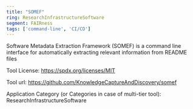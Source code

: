 ```yaml
---
title: "SOMEF"
ring: ResearchInfrastructureSoftware
segment: FAIRness
tags: ['command-line', 'CI/CD']
---
```

Software Metadata Extraction Framework (SOMEF) is a command line interface for automatically extracting relevant information from README files

Tool License: https://spdx.org/licenses/MIT

Tool url: https://github.com/KnowledgeCaptureAndDiscovery/somef

Application Category (or Categories in case of multi-tier tool): ResearchInfrastructureSoftware
